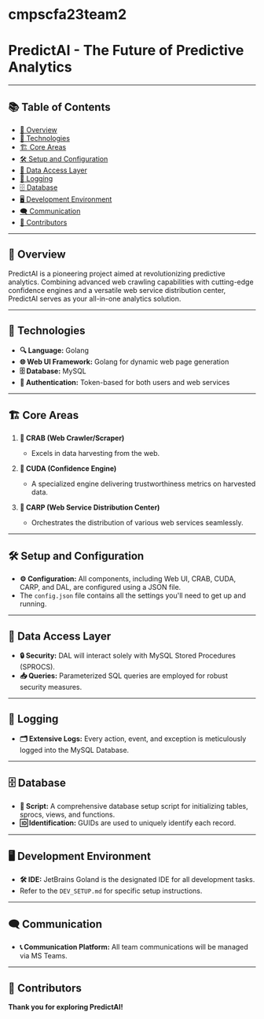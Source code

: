 # cmpscfa23team2

# PredictAI - The Future of Predictive Analytics

<!--
1. This is a template, that will be updated periodically.
2. We can add the PredictAi logo below.
<div align="center">
   <img src="logo.png" alt="PredictAI Logo"/>
</div>
 -->
---

## 📚 Table of Contents

- [🌟 Overview](#-overview)
- [🔧 Technologies](#-technologies)
- [🏗 Core Areas](#-core-areas)
- [🛠 Setup and Configuration](#-setup-and-configuration)
- [💾 Data Access Layer](#-data-access-layer)
- [📝 Logging](#-logging)
- [🗄 Database](#-database)
- [🖥 Development Environment](#-development-environment)
- [🗨 Communication](#-communication)
- [👥 Contributors](#-contributors)

---

## 🌟 Overview

PredictAI is a pioneering project aimed at revolutionizing predictive analytics. Combining advanced web crawling capabilities with cutting-edge confidence engines and a versatile web service distribution center, PredictAI serves as your all-in-one analytics solution.

---

## 🔧 Technologies

- **🔍 Language:** Golang
- **🌐 Web UI Framework:** Golang for dynamic web page generation
- **🗄 Database:** MySQL
- **🔐 Authentication:** Token-based for both users and web services

---

## 🏗 Core Areas

1. **🦀 CRAB (Web Crawler/Scraper)**
   - Excels in data harvesting from the web.

2. **🔮 CUDA (Confidence Engine)**
   - A specialized engine delivering trustworthiness metrics on harvested data.
  
3. **🎣 CARP (Web Service Distribution Center)**
   - Orchestrates the distribution of various web services seamlessly.

---

## 🛠 Setup and Configuration

- **⚙️ Configuration:** All components, including Web UI, CRAB, CUDA, CARP, and DAL, are configured using a JSON file.
- The `config.json` file contains all the settings you'll need to get up and running.

---

## 💾 Data Access Layer

- **🔒 Security:** DAL will interact solely with MySQL Stored Procedures (SPROCS).
- **📥 Queries:** Parameterized SQL queries are employed for robust security measures.

---

## 📝 Logging

- **🗂️ Extensive Logs:** Every action, event, and exception is meticulously logged into the MySQL Database.

---

## 🗄 Database

- **📜 Script:** A comprehensive database setup script for initializing tables, sprocs, views, and functions.
- **🆔 Identification:** GUIDs are used to uniquely identify each record.

---

## 🖥 Development Environment

- **🛠 IDE:** JetBrains Goland is the designated IDE for all development tasks.
- Refer to the `DEV_SETUP.md` for specific setup instructions.

---

## 🗨 Communication

- **📞 Communication Platform:** All team communications will be managed via MS Teams.

---

## 👥 Contributors
<!--
- [Team Member 1](mailto:team1@email.com)
- [Team Member 2](mailto:team2@email.com)
- [Team Member 3](mailto:team3@email.com)
- [Team Member 4](mailto:team4@email.com)
- [Team Member 5](mailto:team5@email.com)
- [Team Member 6](mailto:team6@email.com)
- [Team Member 7](mailto:team7@email.com)

---

📧 For any further questions or inquiries, please reach out to our [Support Team](mailto:support@email.com).

---
-->
**Thank you for exploring PredictAI!**

